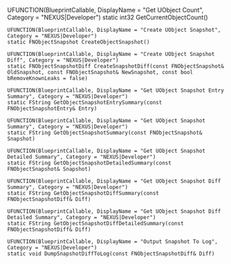 UFUNCTION(BlueprintCallable, DisplayName = "Get UObject Count", Category = "NEXUS|Developer")
	static int32 GetCurrentObjectCount()

	UFUNCTION(BlueprintCallable, DisplayName = "Create UObject Snapshot", Category = "NEXUS|Developer")
	static FNObjectSnapshot CreateObjectSnapshot()

	UFUNCTION(BlueprintCallable, DisplayName = "Create UObject Snapshot Diff", Category = "NEXUS|Developer")
	static FNObjectSnapshotDiff CreateSnapshotDiff(const FNObjectSnapshot& OldSnapshot, const FNObjectSnapshot& NewSnapshot, const bool bRemoveKnownLeaks = false)

	UFUNCTION(BlueprintCallable, DisplayName = "Get UObject Snapshot Entry Summary", Category = "NEXUS|Developer")
	static FString GetObjectSnapshotEntrySummary(const FNObjectSnapshotEntry& Entry) 

	UFUNCTION(BlueprintCallable, DisplayName = "Get UObject Snapshot Summary", Category = "NEXUS|Developer")
	static FString GetObjectSnapshotSummary(const FNObjectSnapshot& Snapshot)

	UFUNCTION(BlueprintCallable, DisplayName = "Get UObject Snapshot Detailed Summary", Category = "NEXUS|Developer")
	static FString GetObjectSnapshotDetailedSummary(const FNObjectSnapshot& Snapshot)

	UFUNCTION(BlueprintCallable, DisplayName = "Get UObject Snapshot Diff Summary", Category = "NEXUS|Developer")
	static FString GetObjectSnapshotDiffSummary(const FNObjectSnapshotDiff& Diff)

	UFUNCTION(BlueprintCallable, DisplayName = "Get UObject Snapshot Diff Detailed Summary", Category = "NEXUS|Developer")
	static FString GetObjectSnapshotDiffDetailedSummary(const FNObjectSnapshotDiff& Diff)

	UFUNCTION(BlueprintCallable, DisplayName = "Output Snapshot To Log", Category = "NEXUS|Developer")
	static void DumpSnapshotDiffToLog(const FNObjectSnapshotDiff& Diff)